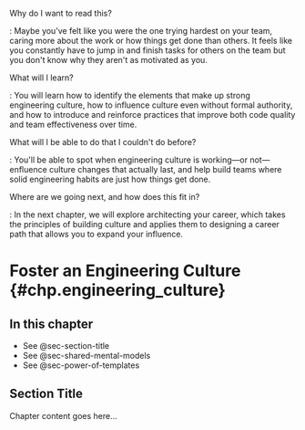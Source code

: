 <!-- begin storymap -->
Why do I want to read this?

: Maybe you’ve felt like you were the one trying hardest on your team, caring more about the work or how things get done than others. It feels like you constantly have to jump in and finish tasks for others on the team but you don't know why they aren't as motivated as you.

What will I learn?

: You will learn how to identify the elements that make up strong engineering culture, how to influence culture even without formal authority, and how to introduce and reinforce practices that improve both code quality and team effectiveness over time.

What will I be able to do that I couldn't do before?

: You'll be able to spot when engineering culture is working—or not—enfluence culture changes that actually last, and help build teams where solid engineering habits are just how things get done.

Where are we going next, and how does this fit in?

: In the next chapter, we will explore architecting your career, which takes the principles of building culture and applies them to designing a career path that allows you to expand your influence.
<!-- end storymap -->

# Foster an Engineering Culture {#chp.engineering_culture}

<!-- AI:BEGIN:mini-toc -->
## In this chapter
- See @sec-section-title
- See @sec-shared-mental-models
- See @sec-power-of-templates
<!-- AI:END:mini-toc -->

<!-- AI:BEGIN:figure-placeholder -->
<!-- Figure placeholder: consider adding a diagram that shows culture levers and outcomes -->
<!-- AI:END:figure-placeholder -->

## Section Title

Chapter content goes here...
